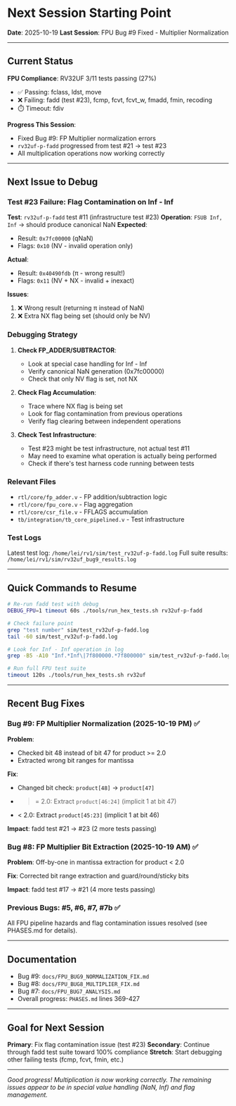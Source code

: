 # Next Session Starting Point

**Date**: 2025-10-19
**Last Session**: FPU Bug #9 Fixed - Multiplier Normalization

---

## Current Status

**FPU Compliance**: RV32UF 3/11 tests passing (27%)
- ✅ Passing: fclass, ldst, move
- ❌ Failing: fadd (test #23), fcmp, fcvt, fcvt_w, fmadd, fmin, recoding
- ⏱️ Timeout: fdiv

**Progress This Session**:
- Fixed Bug #9: FP Multiplier normalization errors
- `rv32uf-p-fadd` progressed from test #21 → test #23
- All multiplication operations now working correctly

---

## Next Issue to Debug

### Test #23 Failure: Flag Contamination on Inf - Inf

**Test**: `rv32uf-p-fadd` test #11 (infrastructure test #23)
**Operation**: `FSUB Inf, Inf` → should produce canonical NaN
**Expected**:
- Result: `0x7fc00000` (qNaN)
- Flags: `0x10` (NV - invalid operation only)

**Actual**:
- Result: `0x40490fdb` (π - wrong result!)
- Flags: `0x11` (NV + NX - invalid + inexact)

**Issues**:
1. ❌ Wrong result (returning π instead of NaN)
2. ❌ Extra NX flag being set (should only be NV)

### Debugging Strategy

1. **Check FP_ADDER/SUBTRACTOR**:
   - Look at special case handling for Inf - Inf
   - Verify canonical NaN generation (0x7fc00000)
   - Check that only NV flag is set, not NX

2. **Check Flag Accumulation**:
   - Trace where NX flag is being set
   - Look for flag contamination from previous operations
   - Verify flag clearing between independent operations

3. **Check Test Infrastructure**:
   - Test #23 might be test infrastructure, not actual test #11
   - May need to examine what operation is actually being performed
   - Check if there's test harness code running between tests

### Relevant Files

- `rtl/core/fp_adder.v` - FP addition/subtraction logic
- `rtl/core/fpu_core.v` - Flag aggregation
- `rtl/core/csr_file.v` - FFLAGS accumulation
- `tb/integration/tb_core_pipelined.v` - Test infrastructure

### Test Logs

Latest test log: `/home/lei/rv1/sim/test_rv32uf-p-fadd.log`
Full suite results: `/home/lei/rv1/sim/rv32uf_bug9_results.log`

---

## Quick Commands to Resume

```bash
# Re-run fadd test with debug
DEBUG_FPU=1 timeout 60s ./tools/run_hex_tests.sh rv32uf-p-fadd

# Check failure point
grep "test number" sim/test_rv32uf-p-fadd.log
tail -60 sim/test_rv32uf-p-fadd.log

# Look for Inf - Inf operation in log
grep -B5 -A10 "Inf.*Inf\|7f800000.*7f800000" sim/test_rv32uf-p-fadd.log

# Run full FPU test suite
timeout 120s ./tools/run_hex_tests.sh rv32uf
```

---

## Recent Bug Fixes

### Bug #9: FP Multiplier Normalization (2025-10-19 PM) ✅

**Problem**:
- Checked bit 48 instead of bit 47 for product >= 2.0
- Extracted wrong bit ranges for mantissa

**Fix**:
- Changed bit check: `product[48]` → `product[47]`
- >= 2.0: Extract `product[46:24]` (implicit 1 at bit 47)
- < 2.0: Extract `product[45:23]` (implicit 1 at bit 46)

**Impact**: fadd test #21 → #23 (2 more tests passing)

### Bug #8: FP Multiplier Bit Extraction (2025-10-19 AM) ✅

**Problem**: Off-by-one in mantissa extraction for product < 2.0

**Fix**: Corrected bit range extraction and guard/round/sticky bits

**Impact**: fadd test #17 → #21 (4 more tests passing)

### Previous Bugs: #5, #6, #7, #7b ✅

All FPU pipeline hazards and flag contamination issues resolved (see PHASES.md for details).

---

## Documentation

- Bug #9: `docs/FPU_BUG9_NORMALIZATION_FIX.md`
- Bug #8: `docs/FPU_BUG8_MULTIPLIER_FIX.md`
- Bug #7: `docs/FPU_BUG7_ANALYSIS.md`
- Overall progress: `PHASES.md` lines 369-427

---

## Goal for Next Session

**Primary**: Fix flag contamination issue (test #23)
**Secondary**: Continue through fadd test suite toward 100% compliance
**Stretch**: Start debugging other failing tests (fcmp, fcvt, fmin, etc.)

---

*Good progress! Multiplication is now working correctly. The remaining issues appear to be in special value handling (NaN, Inf) and flag management.*
